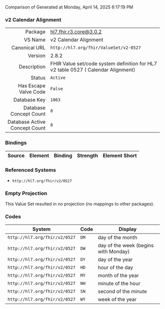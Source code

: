 Comparison of 
Generated at Monday, April 14, 2025 6:17:19 PM

### v2 Calendar Alignment

|      |     |
| ---: | --- |
| Package | hl7.fhir.r3.core@3.0.2 |
| VS Name | v2 Calendar Alignment |
| Canonical URL | `http://hl7.org/fhir/ValueSet/v2-0527` |
| Version | 2.8.2 |
| Description | FHIR Value set/code system definition for HL7 v2 table 0527 ( Calendar Alignment) |
| Status | `Active` |
| Has Escape Valve Code | `False` |
| Database Key | `1863` |
| Database Concept Count | `8` |
| Database Active Concept Count | `8` |
### Bindings

| Source | Element | Binding | Strength | Element Short |
| ------ | ------- | ------- | -------- | ------------- |

### Referenced Systems

* `http://hl7.org/fhir/v2/0527`
### Empty Projection

This Value Set resulted in no projection (no mappings to other packages).

### Codes

| System | Code | Display |
| ------ | ---- | ------- |
| `http://hl7.org/fhir/v2/0527` | `DM` | day of the month |
| `http://hl7.org/fhir/v2/0527` | `DW` | day of the week (begins with Monday) |
| `http://hl7.org/fhir/v2/0527` | `DY` | day of the year |
| `http://hl7.org/fhir/v2/0527` | `HD` | hour of the day |
| `http://hl7.org/fhir/v2/0527` | `MY` | month of the year |
| `http://hl7.org/fhir/v2/0527` | `NH` | minute of the hour |
| `http://hl7.org/fhir/v2/0527` | `SN` | second of the minute |
| `http://hl7.org/fhir/v2/0527` | `WY` | week of the year |
